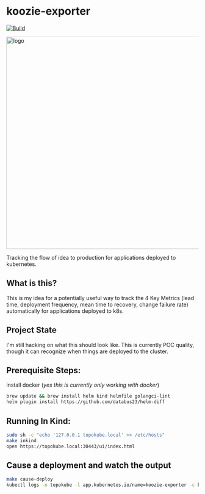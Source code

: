 # koozie-exporter
[![Build](https://github.com/zpratt/topokube/actions/workflows/docker-image.yml/badge.svg?branch=main)](https://github.com/zpratt/topokube/actions/workflows/docker-image.yml)

<img width="557" alt="logo" src="https://user-images.githubusercontent.com/5916561/147760399-363e7478-23af-4853-a1f1-9599ced7ec21.png">

Tracking the flow of idea to production for applications deployed to kubernetes.

## What is this?

This is my idea for a potentially useful way to track the 4 Key Metrics (lead time, deployment frequency, mean time to recovery, change failure rate) automatically for applications deployed to k8s. 

## Project State

I'm still hacking on what this should look like. This is currently POC quality, though it can recognize when things are deployed to the cluster. 

## Prerequisite Steps:

install docker (*yes this is currently only working with docker*)
```bash
brew update && brew install helm kind helmfile golangci-lint
helm plugin install https://github.com/databus23/helm-diff
```

## Running In Kind:

```bash
sudo sh -c "echo '127.0.0.1 topokube.local' >> /etc/hosts"
make inkind
open https://topokube.local:30443/ui/index.html
```

## Cause a deployment and watch the output

```bash
make cause-deploy
kubectl logs -n topokube -l app.kubernetes.io/name=koozie-exporter -c koozie-exporter
```
